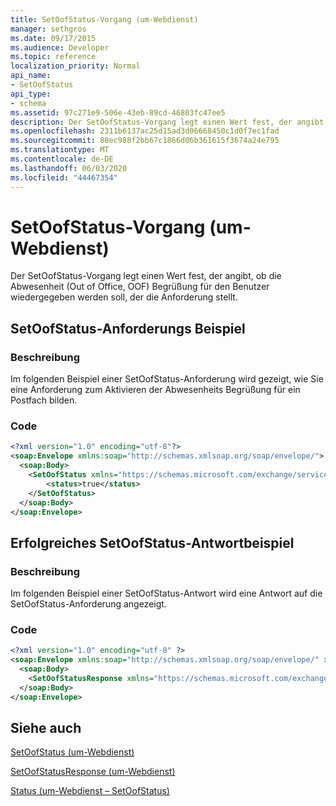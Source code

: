 ```yaml
---
title: SetOofStatus-Vorgang (um-Webdienst)
manager: sethgros
ms.date: 09/17/2015
ms.audience: Developer
ms.topic: reference
localization_priority: Normal
api_name:
- SetOofStatus
api_type:
- schema
ms.assetid: 97c271e9-506e-43eb-89cd-46803fc47ee5
description: Der SetOofStatus-Vorgang legt einen Wert fest, der angibt, ob die Abwesenheit (Out of Office, OOF) Begrüßung für den Benutzer wiedergegeben werden soll, der die Anforderung stellt.
ms.openlocfilehash: 2311b6137ac25d15ad3d06668450c1d0f7ec1fad
ms.sourcegitcommit: 88ec988f2bb67c1866d06b361615f3674a24e795
ms.translationtype: MT
ms.contentlocale: de-DE
ms.lasthandoff: 06/03/2020
ms.locfileid: "44467354"
---
```

# <a name="setoofstatus-operation-um-web-service"></a>SetOofStatus-Vorgang (um-Webdienst)

Der SetOofStatus-Vorgang legt einen Wert fest, der angibt, ob die Abwesenheit (Out of Office, OOF) Begrüßung für den Benutzer wiedergegeben werden soll, der die Anforderung stellt.
  
## <a name="setoofstatus-request-example"></a>SetOofStatus-Anforderungs Beispiel

### <a name="description"></a>Beschreibung

Im folgenden Beispiel einer SetOofStatus-Anforderung wird gezeigt, wie Sie eine Anforderung zum Aktivieren der Abwesenheits Begrüßung für ein Postfach bilden.
  
### <a name="code"></a>Code

```XML
<?xml version="1.0" encoding="utf-8"?>
<soap:Envelope xmlns:soap="http://schemas.xmlsoap.org/soap/envelope/">
  <soap:Body>
    <SetOofStatus xmlns="https://schemas.microsoft.com/exchange/services/2006/messages">
        <status>true</status>
    </SetOofStatus>
  </soap:Body>
</soap:Envelope>
```

## <a name="successful-setoofstatus-response-example"></a>Erfolgreiches SetOofStatus-Antwortbeispiel

### <a name="description"></a>Beschreibung

Im folgenden Beispiel einer SetOofStatus-Antwort wird eine Antwort auf die SetOofStatus-Anforderung angezeigt.
  
### <a name="code"></a>Code

```XML
<?xml version="1.0" encoding="utf-8" ?> 
<soap:Envelope xmlns:soap="http://schemas.xmlsoap.org/soap/envelope/" xmlns:xsi="http://www.w3.org/2001/XMLSchema-instance" xmlns:xsd="http://www.w3.org/2001/XMLSchema">
  <soap:Body>
    <SetOofStatusResponse xmlns="https://schemas.microsoft.com/exchange/services/2006/messages" /> 
  </soap:Body>
</soap:Envelope>
```

## <a name="see-also"></a>Siehe auch



[SetOofStatus (um-Webdienst)](setoofstatus-um-web-service.md)
  
[SetOofStatusResponse (um-Webdienst)](setoofstatusresponse-um-web-service.md)
  
[Status (um-Webdienst – SetOofStatus)](status-um-web-servicesetoofstatus.md)

